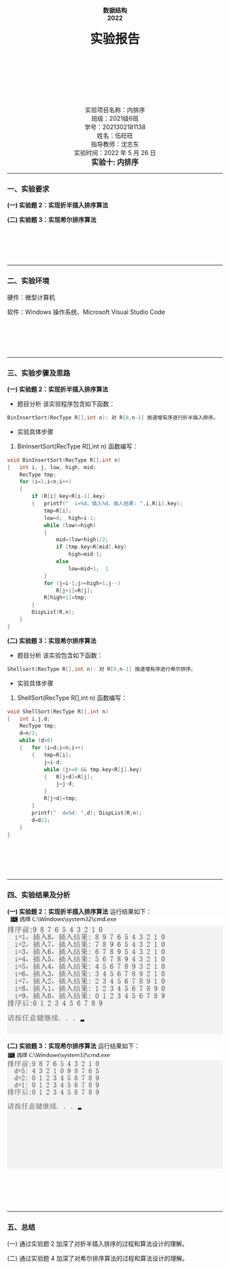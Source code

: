 <center><b>数据结构</b></center>

<center><b>2022</b></center>

<br>

<center><big><big><big><big><b>实验报告</b></big></big></big></big></center>
<br>
<br>
<br>
<br>
<br>
<br>
<br>
<br>

<center>实验项目名称：内排序</center>
<center>班级：2021级6班</center>
<center>学号：2021302181138</center>
<center>姓名：伍旺旺</center>
<center>指导教师：沈志东</center>
<center>实验时间：2022 年 5 月 26 日</center>

<div STYLE="page-break-after:always;"></div>

<center><big><b>实验十: 内排序</b></big></center>

---

### 一、实验要求
**(一) 实验题 2：实现折半插入排序算法**

**(二) 实验题 3：实现希尔排序算法**


<br>
<br>
<br>
<br>

---

### 二、实验环境

硬件：微型计算机

软件：Windows 操作系统、Microsoft Visual Studio Code

<br>
<br>
<br>
<br>

---

### 三、实验步骤及思路

**(一) 实验题 2：实现折半插入排序算法**

- 题目分析
该实验程序包含如下函数：
~~~cpp
BinInsertSort(RecType R[],int n): 对 R[0,n-1] 按递增有序进行折半插入排序。
~~~


- 实验具体步骤
1. BinInsertSort(RecType R[],int n) 函数编写：
~~~cpp
void BinInsertSort(RecType R[],int n) 
{	int i, j, low, high, mid;
	RecType tmp;
	for (i=1;i<n;i++) 
	{
		if (R[i].key<R[i-1].key)		
		{	printf("  i=%d，插入%d，插入结果: ",i,R[i].key); 
			tmp=R[i];		  			
	     	low=0;  high=i-1;
			while (low<=high)	  		
			{
				mid=(low+high)/2;		
				if (tmp.key<R[mid].key)
					high=mid-1;			
				else 
					low=mid+1;	1		
			}                          	
			for (j=i-1;j>=high+1;j--)	
				R[j+1]=R[j];
			R[high+1]=tmp;				
		}
		DispList(R,n);
	} 
}
~~~

**(二) 实验题 3：实现希尔排序算法**

- 题目分析
该实验包含如下函数：
~~~cpp
Shellsort(RecType R[],int n): 对 R[0,n-1] 按递增有序进行希尔排序。 
~~~

- 实验具体步骤
1. ShellSort(RecType R[],int n) 函数编写：
~~~cpp
void ShellSort(RecType R[],int n)	
{	int i,j,d;
	RecType tmp;
	d=n/2;					
	while (d>0)
	{	for (i=d;i<n;i++) 		
		{	tmp=R[i];			
			j=i-d;
			while (j>=0 && tmp.key<R[j].key)
			{	R[j+d]=R[j];
				j=j-d;
			}
			R[j+d]=tmp;
		}
		printf("  d=%d: ",d); DispList(R,n);
		d=d/2;				
	}
}
~~~

<br>
<br>
<br>
<br>

---

### 四、实验结果及分析

**(一) 实验题 2：实现折半插入排序算法**
运行结果如下：
![](/数据结构实验报告/exp10-2.png)

**(二) 实验题 3：实现希尔排序算法**
运行结果如下：
![](/数据结构实验报告/exp10-3.png)

<br>
<br>
<br>
<br>

___

### 五、总结

(一) 通过实验题 2 加深了对折半插入排序的过程和算法设计的理解。 

(二) 通过实验题 4 加深了对希尔排序算法的过程和算法设计的理解。